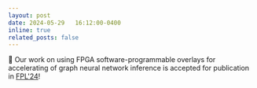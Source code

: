 ```yaml
---
layout: post
date: 2024-05-29   16:12:00-0400
inline: true
related_posts: false
---
```


📜 Our work on using FPGA software-programmable overlays for accelerating of graph neural network inference is accepted for publication in [FPL'24](https://fpl.org/)!
